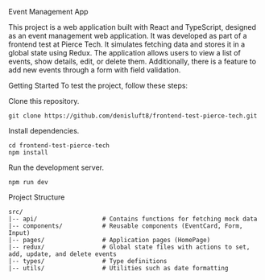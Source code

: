 Event Management App

This project is a web application built with React and TypeScript, designed as an event management web application. It was developed as part of a frontend test at Pierce Tech. It simulates fetching data and stores it in a global state using Redux. The application allows users to view a list of events, show details, edit, or delete them. Additionally, there is a feature to add new events through a form with field validation.

Getting Started
To test the project, follow these steps:

Clone this repository.
```
git clone https://github.com/denisluft8/frontend-test-pierce-tech.git
```
Install dependencies.
```
cd frontend-test-pierce-tech
npm install
```
Run the development server.
```
npm run dev
```

Project Structure
```
src/
|-- api/                  # Contains functions for fetching mock data
|-- components/           # Reusable components (EventCard, Form, Input)
|-- pages/                # Application pages (HomePage)
|-- redux/                # Global state files with actions to set, add, update, and delete events
|-- types/                # Type definitions
|-- utils/                # Utilities such as date formatting
```

